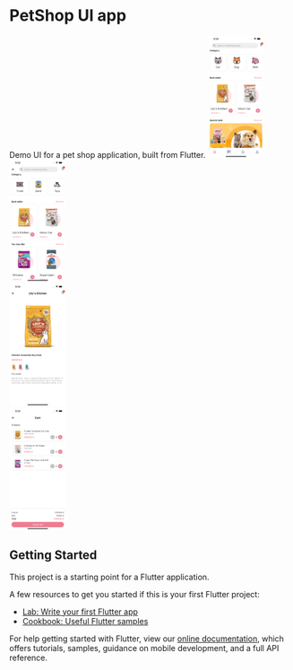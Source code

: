# PetShop UI app

Demo UI for a pet shop application, built from Flutter.
<img src="https://github.com/kent2508/flutter-pet-shop-ui/blob/main/README_images/screenshot_1.png" width="20%"/>  
<img src="https://github.com/kent2508/flutter-pet-shop-ui/blob/main/README_images/screenshot_2.png" width="20%"/>  
<img src="https://github.com/kent2508/flutter-pet-shop-ui/blob/main/README_images/screenshot_3.png" width="20%"/>  
<img src="https://github.com/kent2508/flutter-pet-shop-ui/blob/main/README_images/screenshot_4.png" width="20%"/>  

## Getting Started

This project is a starting point for a Flutter application.

A few resources to get you started if this is your first Flutter project:

- [Lab: Write your first Flutter app](https://flutter.dev/docs/get-started/codelab)
- [Cookbook: Useful Flutter samples](https://flutter.dev/docs/cookbook)

For help getting started with Flutter, view our
[online documentation](https://flutter.dev/docs), which offers tutorials,
samples, guidance on mobile development, and a full API reference.
